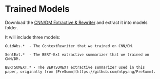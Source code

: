 # Trained Models

Download the [CNN/DM Extractive & Rewriter](https://drive.google.com/file/d/1xE56IheBEcLK9bY-XG6ka9iRyv5LLUNt/view) and extract it into models folder.

It will include three models:

    GuidAbs.*  - The ContextRewriter that we trained on CNN/DM.
    
    SentExt.*  - The BERT-Ext extractive summarizer that we trained on CNN/DM.
    
    BERTSUMEXT.* - The BERTSUMEXT extractive summarizer used in this paper, originally from [PreSumm](https://github.com/nlpyang/PreSumm).